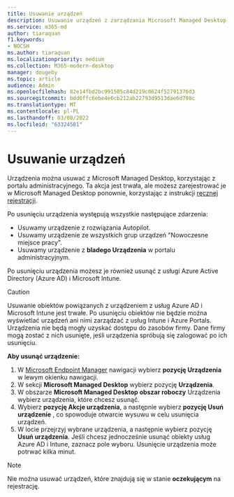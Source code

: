 ```yaml
---
title: Usuwanie urządzeń
description: Usuwanie urządzeń z zarządzania Microsoft Managed Desktop sieci
ms.service: m365-md
author: tiaraquan
f1.keywords:
- NOCSH
ms.author: tiaraquan
ms.localizationpriority: medium
ms.collection: M365-modern-desktop
manager: dougeby
ms.topic: article
audience: Admin
ms.openlocfilehash: 82e14fbd2bc991505c84d219c0624f52791376d3
ms.sourcegitcommit: bdd6ffc6ebe4e6cb212ab22793d9513dae6d798c
ms.translationtype: MT
ms.contentlocale: pl-PL
ms.lasthandoff: 03/08/2022
ms.locfileid: "63324581"
---
```

# <a name="remove-devices"></a>Usuwanie urządzeń

Urządzenia można usuwać z Microsoft Managed Desktop, korzystając z portalu administracyjnego. Ta akcja jest trwała, ale możesz zarejestrować je w Microsoft Managed Desktop ponownie, korzystając z instrukcji [ręcznej rejestracji](../get-started/manual-registration.md).

Po usunięciu urządzenia występują wszystkie następujące zdarzenia:

- Usuwamy urządzenie z rozwiązania Autopilot.
- Usuwamy urządzenie ze wszystkich grup urządzeń "Nowoczesne miejsce pracy".
- Usuwamy urządzenie z **bladego Urządzenia** w portalu administracyjnym.

Po usunięciu urządzenia możesz je również usunąć z usługi Azure Active Directory (Azure AD) i Microsoft Intune.
  
> [!CAUTION]
> Usuwanie obiektów powiązanych z urządzeniem z usług Azure AD i Microsoft Intune jest trwałe. Po usunięciu obiektów nie będzie można wyświetlać urządzeń ani nimi zarządzać z usług Intune i Azure Portals. Urządzenia nie będą mogły uzyskać dostępu do zasobów firmy. Dane firmy mogą zostać z nich usunięte, jeśli urządzenia spróbują się zalogować po ich usunięciu.

**Aby usunąć urządzenie:**

1. W [Microsoft Endpoint Manager](https://endpoint.microsoft.com/) nawigacji wybierz **pozycję Urządzenia** w lewym okienku nawigacji.
2. W sekcji **Microsoft Managed Desktop** wybierz pozycję **Urządzenia**.
3. W obszarze **Microsoft Managed Desktop obszar roboczy** Urządzenia wybierz urządzenia, które chcesz usunąć.
4. Wybierz **pozycję Akcje urządzenia**, a następnie wybierz **pozycję Usuń urządzenie** , co spowoduje otwarcie wysuwu w celu usunięcia urządzeń.
5. W locie przejrzyj wybrane urządzenia, a następnie wybierz pozycję **Usuń urządzenia**. Jeśli chcesz jednocześnie usunąć obiekty usług Azure AD i Intune, zaznacz pole wyboru. Usunięcie urządzenia może potrwać kilka minut.

> [!NOTE]
> Nie można usuwać urządzeń, które znajdują się w stanie **oczekującym** na rejestrację.
